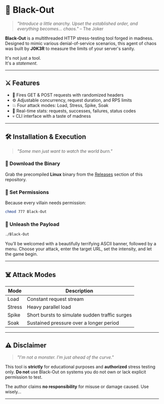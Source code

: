 #  📡 Black-Out

> *"Introduce a little anarchy. Upset the established order, and everything becomes... chaos."* – The Joker

**Black-Out** is a multithreaded HTTP stress-testing tool forged in madness. Designed to mimic various denial-of-service scenarios, this agent of chaos was built by **J0K3R** to measure the limits of your server's sanity.

It's not just a tool.  
It's a *statement*.

---

## ⚔️ Features

- 🎯 Fires GET & POST requests with randomized headers
- ⚙️ Adjustable concurrency, request duration, and RPS limits
- 💥 Four attack modes: Load, Stress, Spike, Soak
- 🧠 Real-time stats: requests, successes, failures, status codes
- 💀 CLI interface with a taste of madness

---

## 🛠️ Installation & Execution

> *"Some men just want to watch the world burn."*

### 🧬 Download the Binary

Grab the precompiled **Linux** binary from the [Releases](./releases) section of this repository.

### 🧾 Set Permissions

Because every villain needs permission:

```bash
chmod 777 Black-Out
````

### 🧨 Unleash the Payload

```bash
./Black-Out
```

You’ll be welcomed with a beautifully terrifying ASCII banner, followed by a menu. Choose your attack, enter the target URL, set the intensity, and let the game begin.

---

## ☠️ Attack Modes

| Mode   | Description                                    |
| ------ | ---------------------------------------------- |
| Load   | Constant request stream                        |
| Stress | Heavy parallel load                            |
| Spike  | Short bursts to simulate sudden traffic surges |
| Soak   | Sustained pressure over a longer period        |

---

## ⚠️ Disclaimer

> *"I’m not a monster. I’m just ahead of the curve."*

This tool is **strictly** for educational purposes and **authorized** stress testing only.
**Do not** use Black-Out on systems you do not own or lack explicit permission to test.

The author claims **no responsibility** for misuse or damage caused.
Use wisely…

---
